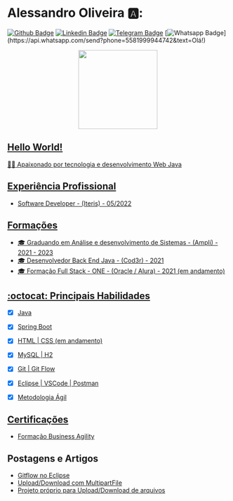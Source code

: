 # Alessandro Oliveira 🅰️:


[![Github Badge](https://img.shields.io/badge/-Github-000?style=flat-square&logo=Github&logoColor=white&link=https://github.com/alessandros-o/)](https://github.com/alessandros-o/)
[![Linkedin Badge](https://img.shields.io/badge/-LinkedIn-blue?style=flat-square&logo=Linkedin&logoColor=white&link=https://www.linkedin.com/in/alessandros-oliveira/)](https://www.linkedin.com/in/alessandros-oliveira/)
[![Telegram Badge](https://img.shields.io/badge/-Telegram-1ca0f1?style=flat-square&labelColor=1ca0f1&logo=telegram&logoColor=white&link=https://t.me/alessandros_o)](https://t.me/alessandros_o)
[![Whatsapp Badge](https://img.shields.io/badge/-Whatsapp-4CA143?style=flat-square&labelColor=4CA143&logo=whatsapp&logoColor=white&link=https://api.whatsapp.com/send?phone=5581999944742&text=Olá!)](https://api.whatsapp.com/send?phone=5581999944742&text=Olá!)

<div align="center">
  <a href="https://github.com/alessandros-o">
  <img height="180em" src="https://github-readme-stats.vercel.app/api/top-langs/?username=alessandros-o&layout=compact&langs_count=7&theme=dark"/>
</div>

## Hello World!
:man_technologist: Apaixonado por tecnologia e desenvolvimento Web Java

## Experiência Profissional
- Software Developer - (Iteris) - 05/2022

## Formações
- 🎓 Graduando em Análise e desenvolvimento de Sistemas - (Ampli) - 2021 - 2023
- 🎓 Desenvolvedor Back End Java - (Cod3r) - 2021
- 🎓 Formação Full Stack - ONE - (Oracle / Alura) - 2021 (em andamento)


## :octocat:  Principais Habilidades
- [x] Java
- [x] Spring Boot
- [x] HTML | CSS (em andamento)
- [x] MySQL | H2
- [x] Git | Git Flow
- [x] Eclipse | VSCode | Postman 
- [x] Metodologia Ágil


## Certificações
- [Formação Business Agility](https://cursos.alura.com.br/degree/certificate/e9ecd7da-bd2d-41de-9ac1-1e3c8409a970)


## Postagens e Artigos
- [Gitflow no Eclipse](https://www.linkedin.com/posts/alessandros-oliveira_java-developer-backenddeveloper-activity-6901635985483132928-IgxK)
- [Upload/Download com MultipartFile](https://www.linkedin.com/posts/alessandros-oliveira_java-backenddeveloper-backend-activity-6897613693039775744-e04i)
- [Projeto próprio para Upload/Download de arquivos](https://www.linkedin.com/posts/alessandros-oliveira_devaos40-java-tecnologia-activity-6897245742239739904-epWV)

